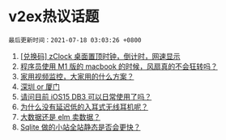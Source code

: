 # v2ex热议话题

`最后更新时间：2021-07-18 03:03:26 +0800`

1. [[兑换码] zClock 桌面置顶时钟，倒计时，网速显示](https://www.v2ex.com/t/790028)
1. [程序员使用 M1 版的 macbook 的时候，风扇真的不会狂转吗？](https://www.v2ex.com/t/790050)
1. [家用视频监控，大家用的什么方案？](https://www.v2ex.com/t/790029)
1. [深圳 or 厦门](https://www.v2ex.com/t/790076)
1. [请问目前 iOS15 DB3 可以日常使用了吗？](https://www.v2ex.com/t/790053)
1. [为什么没有延迟低的入耳式无线耳机呢？](https://www.v2ex.com/t/790097)
1. [大数据还是 elm 卖数据？](https://www.v2ex.com/t/790031)
1. [Sqlite 做的小站全站静态是否会更快？](https://www.v2ex.com/t/790096)


